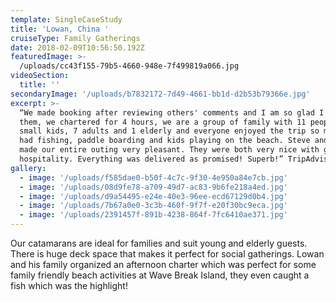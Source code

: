 ```yaml
---
template: SingleCaseStudy
title: 'Lowan, China '
cruiseType: Family Gatherings
date: 2018-02-09T10:56:50.192Z
featuredImage: >-
  /uploads/cc43f155-79b5-4660-948e-7f499819a066.jpg
videoSection:
  title: ''
secondaryImage: '/uploads/b7832172-7d49-4661-bb1d-d2b53b79366e.jpg'
excerpt: >-
  “We made booking after reviewing others' comments and I am so glad I book with
  them, we chartered for 4 hours, we are a group of family with 11 people, 3
  small kids, 7 adults and 1 elderly and everyone enjoyed the trip so much. We
  had fishing, paddle boarding and kids playing on the beach. Steve and Phoebe
  made our entire outing very pleasant. They were both very nice with great
  hospitality. Everything was delivered as promised! Superb!” TripAdvisor
gallery:
  - image: '/uploads/f585dae0-b50f-4c7c-9f30-4e950a84e7cb.jpg'
  - image: '/uploads/08d9fe78-a709-49d7-ac83-9b6fe218a4ed.jpg'
  - image: '/uploads/d9a54495-e24e-40e3-96ee-ecd67129d0b4.jpg'
  - image: '/uploads/7b67a0e0-3c3b-460f-9f7f-e20f30bc9eca.jpg'
  - image: '/uploads/2391457f-891b-4238-864f-7fc6410ae371.jpg'
---
```

Our catamarans are ideal for families and suit young and elderly guests. There is huge deck space that makes it perfect for social gatherings. Lowan and his family organized an afternoon charter which was perfect for some family friendly beach activities at Wave Break Island, they even caught a fish which was the highlight!
